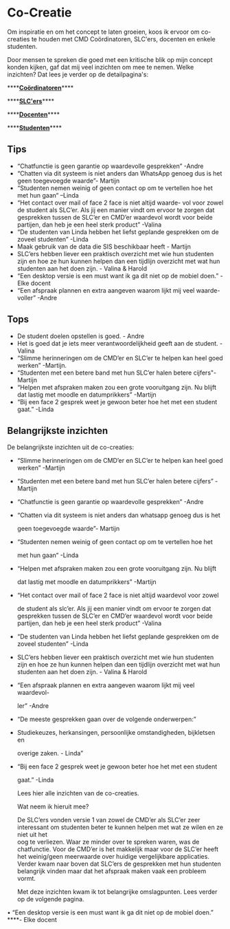 # Co-Creatie

Om inspiratie en om het concept te laten groeien, koos ik ervoor om co-creaties te houden met CMD Coördinatoren, SLC'ers, docenten en enkele studenten.

Door mensen te spreken die goed met een kritische blik op mijn concept konden kijken, gaf dat mij veel inzichten om mee te nemen. Welke inzichten? Dat lees je verder op de detailpagina's:

\*\*\*\*[**Coördinatoren**](https://afstuderen.armandbissesar.com/product-ontwikkeling/co-creatie/cooerdinator)\*\*\*\*

\*\*\*\*[**SLC'ers**](https://afstuderen.armandbissesar.com/product-ontwikkeling/co-creatie/slcers)\*\*\*\*

\*\*\*\*[**Docenten**](https://afstuderen.armandbissesar.com/product-ontwikkeling/co-creatie/docenten)\*\*\*\*

\*\*\*\*[**Studenten**](https://afstuderen.armandbissesar.com/product-ontwikkeling/co-creatie/studenten)\*\*\*\*

## Tips

* “Chatfunctie is geen garantie op waardevolle gesprekken” -Andre
* “Chatten via dit systeem is niet anders dan WhatsApp genoeg dus is het geen toegevoegde waarde”- Martijn
* “Studenten nemen weinig of geen contact op om te vertellen hoe het met hun gaan“ –Linda
* “Het contact over mail of face 2 face is niet altijd waarde- vol voor zowel de student als SLC’er. Als jij een manier vindt om ervoor te zorgen dat gesprekken tussen de SLC’er en CMD’er waardevol wordt voor beide partijen, dan heb je een heel sterk product” -Valina
* “De studenten van Linda hebben het liefst geplande gesprekken om de zoveel studenten” -Linda
* Maak gebruik van de data die SIS beschikbaar heeft - Martijn
* SLC’ers hebben liever een praktisch overzicht met wie hun studenten zijn en hoe ze hun kunnen helpen dan een tijdlijn overzicht met wat hun studenten aan het doen zijn. - Valina & Harold
* “Een desktop versie is een must want ik ga dit niet op de mobiel doen.” - Elke docent
* “Een afspraak plannen en extra aangeven waarom lijkt mij veel waarde- voller” -Andre

## Tops

* De student doelen opstellen is goed. - Andre
* Het is goed dat je iets meer verantwoordelijkheid geeft aan de student. - Valina
* “Slimme herinneringen om de CMD’er en SLC’er te helpen kan heel goed werken” -Martijn.
* “Studenten met een betere band met hun SLC’er halen betere cijfers"-Martijn
* “Helpen met afspraken maken zou een grote vooruitgang zijn. Nu blijft dat lastig met moodle en datumprikkers” -Martijn
* “Bij een face 2 gesprek weet je gewoon beter hoe het met een student gaat.” -Linda

## **Belangrijkste inzichten**

De belangrijkste inzichten uit de co-creaties:

* “Slimme herinneringen om de CMD’er en SLC’er te helpen kan heel goed werken” -Martijn
* “Studenten met een betere band met hun SLC’er halen betere cijfers” -Martijn
* “Chatfunctie is geen garantie op waardevolle gesprekken” -Andre
* “Chatten via dit systeem is niet anders dan whatsapp genoeg dus is het

  geen toegevoegde waarde”- Martijn

* “Studenten nemen weinig of geen contact op om te vertellen hoe het

  met hun gaan“ -Linda

* “Helpen met afspraken maken zou een grote vooruitgang zijn. Nu blijft

  dat lastig met moodle en datumprikkers” -Martijn

* “Het contact over mail of face 2 face is niet altijd waardevol voor zowel

  de student als slc’er. Als jij een manier vindt om ervoor te zorgen dat gesprekken tussen de SLC’er en CMD’er waardevol wordt voor beide partijen, dan heb je een heel sterk product” -Valina

* “De studenten van Linda hebben het liefst geplande gesprekken om de zoveel studenten” -Linda
* SLC’ers hebben liever een praktisch overzicht met wie hun studenten zijn en hoe ze hun kunnen helpen dan een tijdlijn overzicht met wat hun studenten aan het doen zijn. - Valina & Harold
* “Een afspraak plannen en extra aangeven waarom lijkt mij veel waardevol-

  ler” -Andre

* “De meeste gesprekken gaan over de volgende onderwerpen:”
* Studiekeuzes, herkansingen, persoonlijke omstandigheden, bijkletsen en

  overige zaken. - Linda”

* “Bij een face 2 gesprek weet je gewoon beter hoe het met een student

  gaat.” -Linda

  Lees hier alle inzichten van de co-creaties.

  Wat neem ik hieruit mee?

  De SLC’ers vonden versie 1 van zowel de CMD’er als SLC’er zeer interessant om studenten beter te kunnen helpen met wat ze wilen en ze niet uit het  
   oog te verliezen. Waar ze minder over te spreken waren, was de chatfunctie. Voor de CMD’er is het makkelijk maar voor de SLC’er heeft het weinig/geen meerwaarde over huidige vergelijkbare applicaties. Verder kwam naar boven dat SLC’ers de gesprekken met hun studenten belangrijk vinden maar dat het afspraak maken vaak een probleem vormt.

  Met deze inzichten kwam ik tot belangrijke omslagpunten. Lees verder op de volgende pagina.

• “Een desktop versie is een must want ik ga dit niet op de mobiel doen.” ****- Elke docent  



